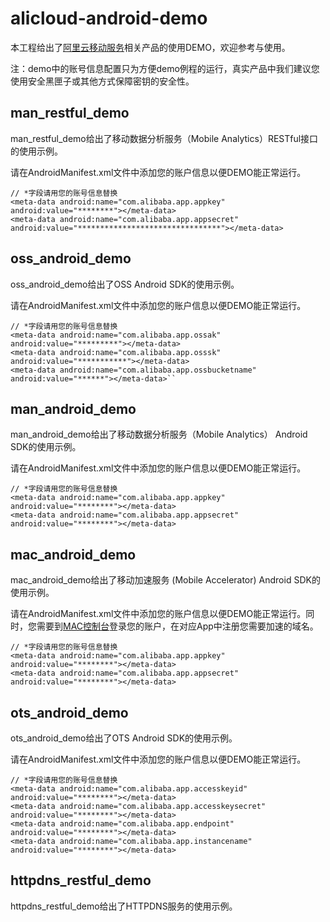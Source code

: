 # alicloud-android-demo

本工程给出了[阿里云移动服务](http://dpa.console.aliyun.com/)相关产品的使用DEMO，欢迎参考与使用。

注：demo中的账号信息配置只为方便demo例程的运行，真实产品中我们建议您使用安全黑匣子或其他方式保障密钥的安全性。

## man_restful_demo

man_restful_demo给出了移动数据分析服务（Mobile Analytics）RESTful接口的使用示例。

请在AndroidManifest.xml文件中添加您的账户信息以便DEMO能正常运行。

```
// *字段请用您的账号信息替换
<meta-data android:name="com.alibaba.app.appkey" android:value="********"></meta-data>
<meta-data android:name="com.alibaba.app.appsecret" android:value="********************************"></meta-data>
```

## oss_android_demo

oss_android_demo给出了OSS Android SDK的使用示例。

请在AndroidManifest.xml文件中添加您的账户信息以便DEMO能正常运行。

```
// *字段请用您的账号信息替换
<meta-data android:name="com.alibaba.app.ossak" android:value="*********"></meta-data>
<meta-data android:name="com.alibaba.app.osssk" android:value="***********"></meta-data>
<meta-data android:name="com.alibaba.app.ossbucketname" android:value="******"></meta-data>``
```

## man_android_demo

man_android_demo给出了移动数据分析服务（Mobile Analytics） Android SDK的使用示例。

请在AndroidManifest.xml文件中添加您的账户信息以便DEMO能正常运行。

```
// *字段请用您的账号信息替换
<meta-data android:name="com.alibaba.app.appkey" android:value="********"></meta-data>
<meta-data android:name="com.alibaba.app.appsecret" android:value="********"></meta-data>
```

## mac_android_demo

mac_android_demo给出了移动加速服务 (Mobile Accelerator) Android SDK的使用示例。

请在AndroidManifest.xml文件中添加您的账户信息以便DEMO能正常运行。同时，您需要到[MAC控制台](http://cas.console.aliyun.com)登录您的账户，在对应App中注册您需要加速的域名。

```
// *字段请用您的账号信息替换
<meta-data android:name="com.alibaba.app.appkey" android:value="********"></meta-data>
<meta-data android:name="com.alibaba.app.appsecret" android:value="********"></meta-data>
```


## ots_android_demo

ots_android_demo给出了OTS Android SDK的使用示例。

请在AndroidManifest.xml文件中添加您的账户信息以便DEMO能正常运行。

```
// *字段请用您的账号信息替换
<meta-data android:name="com.alibaba.app.accesskeyid" android:value="********"></meta-data>
<meta-data android:name="com.alibaba.app.accesskeysecret" android:value="********"></meta-data>
<meta-data android:name="com.alibaba.app.endpoint" android:value="********"></meta-data>
<meta-data android:name="com.alibaba.app.instancename" android:value="********"></meta-data>
```

## httpdns_restful_demo

httpdns_restful_demo给出了HTTPDNS服务的使用示例。


